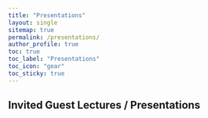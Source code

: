```yaml
---
title: "Presentations"
layout: single
sitemap: true
permalink: /presentations/
author_profile: true
toc: true
toc_label: "Presentations"
toc_icon: "gear"
toc_sticky: true
---
```


## Invited Guest Lectures / Presentations
